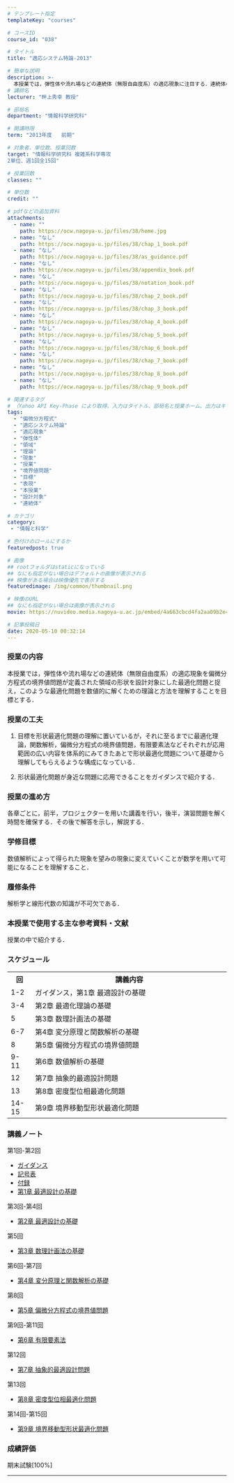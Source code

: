 ```yaml
---
# テンプレート指定
templateKey: "courses"

# コースID
course_id: "038"

# タイトル
title: "適応システム特論-2013"

# 簡単な説明
description: >-
  本授業では，弾性体や流れ場などの連続体（無限自由度系）の適応現象に注目する．連続体の様々な現象は偏微分方程式の境界値問題でモデル化される．この境界値問題が定義された領域を設計対象にした最適化問題は，連続体の適応現象の数理的な表現となる．本授業では，この最適化問題を数値的に解くための理論と方法の理解を目標とする． ....
# 講師名
lecturer: "畔上秀幸 教授"

# 部局名
department: "情報科学研究科"

# 開講時限
term: "2013年度	前期"

# 対象者、単位数、授業回数
target: "情報科学研究科 複雑系科学専攻
2単位、週1回全15回"

# 授業回数
classes: ""

# 単位数
credit: ""

# pdfなどの追加資料
attachments:
  - name: "" 
    path: https://ocw.nagoya-u.jp/files/38/home.jpg
  - name: "なし" 
    path: https://ocw.nagoya-u.jp/files/38/chap_1_book.pdf
  - name: "なし" 
    path: https://ocw.nagoya-u.jp/files/38/as_guidance.pdf
  - name: "なし" 
    path: https://ocw.nagoya-u.jp/files/38/appendix_book.pdf
  - name: "なし" 
    path: https://ocw.nagoya-u.jp/files/38/notation_book.pdf
  - name: "なし" 
    path: https://ocw.nagoya-u.jp/files/38/chap_2_book.pdf
  - name: "なし" 
    path: https://ocw.nagoya-u.jp/files/38/chap_3_book.pdf
  - name: "なし" 
    path: https://ocw.nagoya-u.jp/files/38/chap_4_book.pdf
  - name: "なし" 
    path: https://ocw.nagoya-u.jp/files/38/chap_5_book.pdf
  - name: "なし" 
    path: https://ocw.nagoya-u.jp/files/38/chap_6_book.pdf
  - name: "なし" 
    path: https://ocw.nagoya-u.jp/files/38/chap_7_book.pdf
  - name: "なし" 
    path: https://ocw.nagoya-u.jp/files/38/chap_8_book.pdf
  - name: "なし" 
    path: https://ocw.nagoya-u.jp/files/38/chap_9_book.pdf

# 関連するタグ
# （Yahoo API Key-Phase により取得。入力はタイトル、部局名と授業ホーム、出力はキーフレーズ（tags））
tags:
  - "偏微分方程式"
  - "適応システム特論"
  - "適応現象"
  - "弾性体"
  - "領域"
  - "理論"
  - "現象"
  - "授業"
  - "境界値問題"
  - "目標"
  - "表現"
  - "本授業"
  - "設計対象"
  - "連続体"

# カテゴリ
category:
 - "情報と科学"

# 色付けのロールにするか
featuredpost: true

# 画像
## rootフォルダはstaticになっている
## なにも指定がない場合はデフォルトの画像が表示される
## 映像がある場合は映像優先で表示する
featuredimage: /img/common/thumbnail.png

# 映像のURL
## なにも指定がない場合は画像が表示される
movie: https://nuvideo.media.nagoya-u.ac.jp/embed/4a663cbcd4fa2aa09b2e4cfe765948a661bbeb77

# 記事投稿日
date: 2020-05-10 00:32:14
---
```


### 授業の内容

本授業では，弾性体や流れ場などの連続体（無限自由度系）の適応現象を偏微分方程式の境界値問題が定義された領域の形状を設計対象にした最適化問題と捉え，このような最適化問題を数値的に解くための理論と方法を理解することを目標とする．



### 授業の工夫

1.  目標を形状最適化問題の理解に置いているが，それに至るまでに最適化理論，関数解析，偏微分方程式の境界値問題，有限要素法などそれぞれが応用範囲の広い内容を体系的にみてきたあとで形状最適化問題について基礎から理解してもらえるような構成になっている．

2.  形状最適化問題が身近な問題に応用できることをガイダンスで紹介する．






### 授業の進め方

各章ごとに，前半，プロジェクターを用いた講義を行い，後半，演習問題を解く時間を確保する．その後で解答を示し，解説する．

### 学修目標

数値解析によって得られた現象を望みの現象に変えていくことが数学を用いて可能になることを理解すること．

### 履修条件

解析学と線形代数の知識が不可欠である．

### 本授業で使用する主な参考資料・文献

授業の中で紹介する．



<h3>スケジュール</h3>
<table width="455" class="basic">

<tr>
<th class="center" width="40">回</th>
<th class="center" width="435">講義内容</th>
</tr>

<tr>
<td class="center" width="40">1-2</td>
<td class="left" width="435"> ガイダンス，第1章 最適設計の基礎</td>
</tr>

<tr>
<td class="center" width="40">3-4</td>
<td class="left" width="435"> 第2章 最適化理論の基礎</td>
</tr>

<tr>
<td class="center" width="40">5</td>
<td class="left" width="435"> 第3章 数理計画法の基礎</td>
</tr>

<tr>
<td class="center" width="40">6-7</td>
<td class="left" width="435"> 第4章 変分原理と関数解析の基礎</td>
</tr>

<tr>
<td class="center" width="40">8</td>
<td class="left" width="435"> 第5章 偏微分方程式の境界値問題</td>
</tr>

<tr>
<td class="center" width="40">9-11</td>
<td class="left" width="435"> 第6章 数値解析の基礎</td>
</tr>

<tr>
<td class="center" width="40">12</td>
<td class="left" width="435"> 第7章 抽象的最適設計問題</td>
</tr>

<tr>
<td class="center" width="40">13</td>
<td class="left" width="435"> 第8章 密度型位相最適化問題</td>
</tr>

<tr>
<td class="center" width="40">14-15</td>
<td class="left" width="435"> 第9章 境界移動型形状最適化問題</td>
</tr>

</table>


### 講義ノート


第1回-第2回

* [ガイダンス](https://ocw.nagoya-u.jp/files/38/as_guidance.pdf) 
* [記号表](https://ocw.nagoya-u.jp/files/38/notation_book.pdf) 
* [付録](https://ocw.nagoya-u.jp/files/38/appendix_book.pdf) 
* [第1章 最適設計の基礎](https://ocw.nagoya-u.jp/files/38/chap_1_book.pdf) 

第3回-第4回

* [第2章 最適設計の基礎](https://ocw.nagoya-u.jp/files/38/chap_2_book.pdf) 


第5回

* [第3章 数理計画法の基礎](https://ocw.nagoya-u.jp/files/38/chap_3_book.pdf) 


第6回-第7回

* [第4章 変分原理と関数解析の基礎](https://ocw.nagoya-u.jp/files/38/chap_4_book.pdf) 


第8回

* [第5章 偏微分方程式の境界値問題](https://ocw.nagoya-u.jp/files/38/chap_5_book.pdf) 


第9回-第11回

* [第6章 有限要素法](https://ocw.nagoya-u.jp/files/38/chap_6_book.pdf) 


第12回

* [第7章 抽象的最適設計問題](https://ocw.nagoya-u.jp/files/38/chap_7_book.pdf) 


第13回

* [第8章 密度型位相最適化問題](https://ocw.nagoya-u.jp/files/38/chap_8_book.pdf) 


第14回-第15回

* [第9章 境界移動型形状最適化問題](https://ocw.nagoya-u.jp/files/38/chap_9_book.pdf) 






### 成績評価

期末試験[100%]




-----